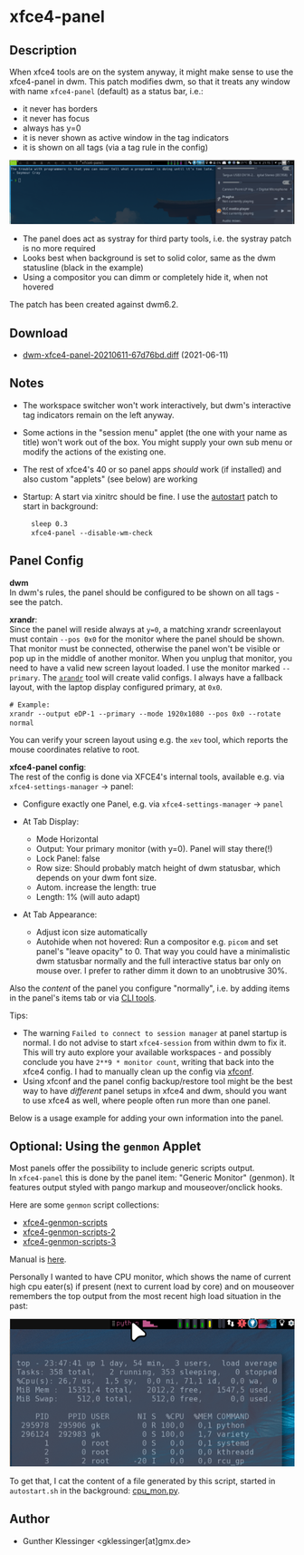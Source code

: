 xfce4-panel
===========

Description
-----------

When xfce4 tools are on the system anyway, it might make sense to use the xfce4-panel in dwm.
This patch modifies dwm, so that it treats any window with name `xfce4-panel` (default)
as a status bar, i.e.:

- it never has borders
- it never has focus
- always has y=0
- it is never shown as active window in the tag indicators
- it is shown on all tags (via a tag rule in the config)

![dwm_xfce4-panel.png](dwm_xfce4-panel.png)

- The panel does act as systray for third party tools, i.e. the systray patch is no more required
- Looks best when background is set to solid color, same as the dwm statusline (black in the example)
- Using a compositor you can dimm or completely hide it, when not hovered

The patch has been created against dwm6.2.


Download
--------

* [dwm-xfce4-panel-20210611-67d76bd.diff](dwm-xfce4-panel-20210611-67d76bd.diff) (2021-06-11)


Notes
-----

- The workspace switcher won't work interactively, but dwm's interactive tag indicators remain  on the left anyway.
- Some actions in the "session menu" applet (the one with your name as title) won't work out of the box. You might supply your own sub menu or modify the actions of the existing one.
- The rest of xfce4's 40 or so panel apps _should_ work (if installed) and also custom "applets" (see below) are working 
- Startup: A start via xinitrc should be fine. I use the [autostart](https://dwm.suckless.org/patches/autostart/) patch to start
  in background:

        sleep 0.3
        xfce4-panel --disable-wm-check


Panel Config
------------

**dwm**  
In dwm's rules, the panel should be configured to be shown on all tags - see the patch.

**xrandr**:  
Since the panel will reside always at `y=0`, a matching xrandr screenlayout must contain `--pos 0x0` for the monitor where the panel should be shown. That monitor must be connected, otherwise the panel won't be visible or pop up in the middle of another monitor. When you unplug that monitor, you need to have a valid new screen layout loaded. I use the monitor marked `--primary`. The [`arandr`](https://christian.amsuess.com/tools/arandr/) tool will create valid configs. I always have a fallback layout, with the laptop display configured primary, at `0x0`.

    # Example:
    xrandr --output eDP-1 --primary --mode 1920x1080 --pos 0x0 --rotate normal

You can verify your screen layout using e.g. the `xev` tool, which reports the mouse coordinates relative to root.

**xfce4-panel config**:  
The rest of the config is done via XFCE4's internal tools, available e.g. via `xfce4-settings-manager` -> panel:

- Configure exactly one Panel, e.g. via `xfce4-settings-manager` -> `panel`
- At Tab Display:

    - Mode Horizontal   
    - Output: Your primary monitor (with y=0). Panel will stay there(!)  
    - Lock Panel: false  
    - Row size: Should probably match height of dwm statusbar, which depends on your dwm font size.
    - Autom. increase the length: true  
    - Length: 1% (will auto adapt)  

- At Tab Appearance:

    - Adjust icon size automatically  
    - Autohide when not hovered: Run a compositor e.g. `picom` and set panel's "leave opacity" to 0. That way you could have a minimalistic dwm statusbar normally and the full interactive status bar only on mouse over. I prefer to rather dimm it down to an unobtrusive 30%.

Also the _content_ of the panel you configure "normally", i.e. by adding items in the panel's items tab or via [CLI tools](https://docs.xfce.org/xfce/xfconf/xfconf-query).

Tips:

- The warning `Failed to connect to session manager` at panel startup is normal. I do not advise to start `xfce4-session` from within dwm to fix it. This will try auto explore your available workspaces - and possibly conclude you have `2**9 * monitor count`, writing that back into the xfce4 config. I had to manually clean up the config via [xfconf](https://docs.xfce.org/xfce/xfconf/xfconf-query).
- Using xfconf and the panel config backup/restore tool might be the best way to have *different* panel setups in xfce4 and dwm, should you want to use xfce4 as well, where people often run more than one panel.


Below is a usage example for adding your own information into the panel.


Optional: Using the `genmon` Applet
-----------------------------------

Most panels offer the possibility to include generic scripts output.  
In `xfce4-panel` this is done by the panel item: "Generic Monitor" (genmon). It features output styled with pango markup and mouseover/onclick hooks.

Here are some `genmon` script collections:
- [xfce4-genmon-scripts](https://awesomeopensource.com/project/xtonousou/xfce4-genmon-scripts)
- [xfce4-genmon-scripts-2](https://github.com/almaceleste/xfce4-genmon-scripts)
- [xfce4-genmon-scripts-3](https://github.com/levimake/xfce4-genmon-panel-scripts)

Manual is [here](https://docs.xfce.org/panel-plugins/xfce4-genmon-plugin/start#usage).

Personally I wanted to have CPU monitor, which shows the name of current high cpu eater(s) if present (next to current load by core) and on mouseover remembers the top output from the most recent high load situation in the past:

![genmon.png](genmon.png)

To get that, I cat the content of a file generated by this script, started in `autostart.sh` in the background:
[cpu_mon.py](cpu_mon.py).


Author
-------
* Gunther Klessinger <gklessinger[at]gmx.de>


